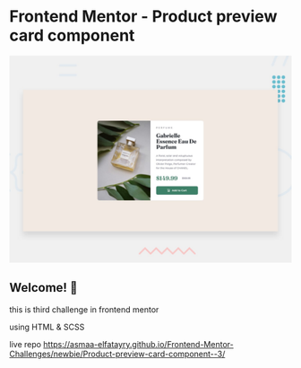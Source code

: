 # Frontend Mentor - Product preview card component

![Design preview for the Product preview card component coding challenge](./design/desktop-preview.jpg)

## Welcome! 👋

this is third challenge in frontend mentor 

using HTML & SCSS

live repo https://asmaa-elfatayry.github.io/Frontend-Mentor-Challenges/newbie/Product-preview-card-component--3/
